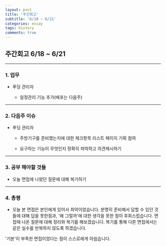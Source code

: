 ```yaml
---
layout: post
title: '주간회고'
subtitle: '6/18 ~ 6/21'
categories: essay
tags: history
comments: true
---
```


## 주간회고 6/18 ~ 6/21

---

### 1. 업무

-   푸딩 관리자

    -   일정관리 기능 추가(배포는 다음주)

---

### 2. 다음주 이슈

-   푸딩 관리자

    -   주방기구를 준비했는지에 대한 체크항목 리스트 페이지 기획 참여

    -   요구하는 기능이 무엇인지 정확히 파악하고 의견제시하기

---

### 3. 공부 해야할 것들

-   오늘 면접에 나왔던 질문에 대해 복기하기

---

### 4. 총평

-   오늘 본 면접은 본인에게 있어서 최악이었습니다. 분명히 준비해서 답할 수 있던 것들에 대해 답을 못한점과, '왜 그럴까'에 대한 생각을 못한 점이 후회스럽습니다.
면접때 나온 질문에 대해 정리와 복기를 해보겠습니다. 복기를 통해 다른 면접에서는 같은 실수를 반복하지 않도록 하겠습니다.

'기본'이 부족한 면접이었다는 점이 스스로에게 아쉽습니다.


